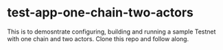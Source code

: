# test-app-one-chain-two-actors
This is to demosntrate configuring, building and running a sample Testnet with one chain and two actors. Clone this repo and follow along.

